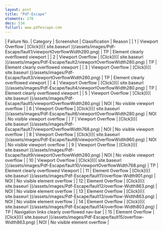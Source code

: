 ```yaml
---
layout: post
title: "Pdf-Escape"
elements: 176
decs: 534
fullurl: www.pdfescape.com
---
```

| Failure No. | Category | Screenshot | Classification | Reason | 
| 1 | Viewport Overflow | [Click]({{ site.baseurl }}/assets/images/Pdf-Escape/fault1/viewportOverflowWidth280.png) | TP | Element clearly overflowed viewport |
| 2 | Viewport Overflow | [Click]({{ site.baseurl }}/assets/images/Pdf-Escape/fault2/viewportOverflowWidth280.png) | TP | Element clearly overflowed viewport |
| 3 | Viewport Overflow | [Click]({{ site.baseurl }}/assets/images/Pdf-Escape/fault3/viewportOverflowWidth280.png) | TP | Element clearly overflowed viewport |
| 4 | Viewport Overflow | [Click]({{ site.baseurl }}/assets/images/Pdf-Escape/fault4/viewportOverflowWidth280.png) | TP | Element clearly overflowed viewport |
| 5 | Viewport Overflow | [Click]({{ site.baseurl }}/assets/images/Pdf-Escape/fault5/viewportOverflowWidth280.png) | NOI | No visible viewport overflow |
| 6 | Viewport Overflow | [Click]({{ site.baseurl }}/assets/images/Pdf-Escape/fault6/viewportOverflowWidth280.png) | NOI | No visible viewport overflow |
| 7 | Viewport Overflow | [Click]({{ site.baseurl }}/assets/images/Pdf-Escape/fault7/viewportOverflowWidth768.png) | NOI | No visible viewport overflow |
| 8 | Viewport Overflow | [Click]({{ site.baseurl }}/assets/images/Pdf-Escape/fault8/viewportOverflowWidth960.png) | NOI | No visible viewport overflow |
| 9 | Viewport Overflow | [Click]({{ site.baseurl }}/assets/images/Pdf-Escape/fault9/viewportOverflowWidth280.png) | NOI | No visible viewport overflow |
| 10 | Viewport Overflow | [Click]({{ site.baseurl }}/assets/images/Pdf-Escape/fault10/viewportOverflowWidth768.png) | TP | Element clearly overflowed Viewport |
| 11 | Element Overflow | [Click]({{ site.baseurl }}/assets/images/Pdf-Escape/fault11/overflow-Width901.png) | NOI | No visible element overflow |
| 12 | Element Overflow | [Click]({{ site.baseurl }}/assets/images/Pdf-Escape/fault12/overflow-Width863.png) | NOI | No visible element overflow |
| 13 | Element Overflow | [Click]({{ site.baseurl }}/assets/images/Pdf-Escape/fault13/overflow-Width863.png) | NOI | No visible element overflow |
| 14 | Element Overflow | [Click]({{ site.baseurl }}/assets/images/Pdf-Escape/fault14/overflow-Width803.png) | TP | Navigation links clearly overflowed nav-bar |
| 15 | Element Overflow | [Click]({{ site.baseurl }}/assets/images/Pdf-Escape/fault15/overflow-Width863.png) | NOI | No visible element overflow |
